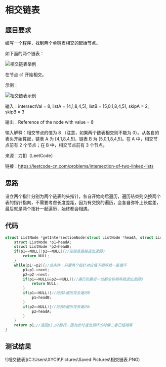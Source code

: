 # 相交链表

## 题目要求

编写一个程序，找到两个单链表相交的起始节点。

如下面的两个链表：

![相交链表举例](C:\Users\XYC9\Desktop\相交链表举例.png)

在节点 c1 开始相交。

 

示例：

![相交链表示例](C:\Users\XYC9\Desktop\相交链表示例.png)

输入：intersectVal = 8, listA = [4,1,8,4,5], listB = [5,0,1,8,4,5], skipA = 2, skipB = 3

输出：Reference of the node with value = 8

输入解释：相交节点的值为 8 （注意，如果两个链表相交则不能为 0）。从各自的表头开始算起，链表 A 为 [4,1,8,4,5]，链表 B 为 [5,0,1,8,4,5]。在 A 中，相交节点前有 2 个节点；在 B 中，相交节点前有 3 个节点。

来源：力扣（LeetCode）

链接：https://leetcode-cn.com/problems/intersection-of-two-linked-lists

## 思路

设立两个指针分别为两个链表的头指针，各自开始向后遍历，遍历结束则交换两个表的指针指向，不需要考虑长度差距，因为有交换的遍历，会各自弥补上长度差，最后就是两个指针一起遍历，始终都会相遇。

## 代码

```c
struct ListNode *getIntersectionNode(struct ListNode *headA, struct ListNode *headB) {
    struct ListNode *p1=headA;
    struct ListNode *p2=headB;
    if(p1==NULL||p2==NULL){//空链表直接退出返回0
        return NULL;
    }
    while(p1!=p2){//总条件：只要两个指针对应值不相等就一直循环
        p1=p1->next;
        p2=p2->next;
        if(p1==NULL&&p2==NULL){//遍历到最后一位都没有相等就退出返回0
            return NULL;
        }
        if(p1==NULL){//链表A遍历完去遍历B
            p1=headB;
        }
        if(p2==NULL){//链表B遍历完去遍历A
            p2=headA;
        }
    }
    return p1;//返回p1,p2都行，因为此时退出循环的时候二者已经相等
}
```

## 测试结果

![相交链表](C:\Users\XYC9\Pictures\Saved Pictures\相交链表.PNG)